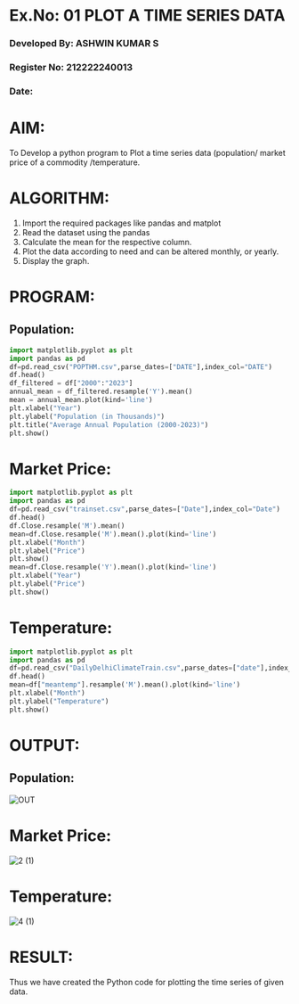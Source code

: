 # Ex.No: 01 PLOT A TIME SERIES DATA
### Developed By: ASHWIN KUMAR S
### Register No: 212222240013
###  Date: 

# AIM:
To Develop a python program to Plot a time series data (population/ market price of a commodity
/temperature.
# ALGORITHM:
1. Import the required packages like pandas and matplot
2. Read the dataset using the pandas
3. Calculate the mean for the respective column.
4. Plot the data according to need and can be altered monthly, or yearly.
5. Display the graph.
# PROGRAM:
## Population:

```python
import matplotlib.pyplot as plt
import pandas as pd
df=pd.read_csv("POPTHM.csv",parse_dates=["DATE"],index_col="DATE")
df.head()
df_filtered = df["2000":"2023"]
annual_mean = df_filtered.resample('Y').mean()
mean = annual_mean.plot(kind='line')
plt.xlabel("Year")
plt.ylabel("Population (in Thousands)")
plt.title("Average Annual Population (2000-2023)")
plt.show()
```
# Market Price:
```python
import matplotlib.pyplot as plt
import pandas as pd
df=pd.read_csv("trainset.csv",parse_dates=["Date"],index_col="Date")
df.head()
df.Close.resample('M').mean()
mean=df.Close.resample('M').mean().plot(kind='line')
plt.xlabel("Month")
plt.ylabel("Price")
plt.show()
mean=df.Close.resample('Y').mean().plot(kind='line')
plt.xlabel("Year")
plt.ylabel("Price")
plt.show()
```
# Temperature:
```python
import matplotlib.pyplot as plt
import pandas as pd
df=pd.read_csv("DailyDelhiClimateTrain.csv",parse_dates=["date"],index_col="date")
df.head()
mean=df["meantemp"].resample('M').mean().plot(kind='line')
plt.xlabel("Month")
plt.ylabel("Temperature")
plt.show()
```


# OUTPUT:
## Population:

![OUT](https://github.com/JEEVAABI/TSA_EXP1/assets/93427098/fade9281-68b0-4f19-93bc-92660324c9dc)
# Market Price:

![2 (1)](https://github.com/JEEVAABI/TSA_EXP1/assets/93427098/5bccb008-4a74-4afd-b810-224c61675b9c)
# Temperature:

![4 (1)](https://github.com/JEEVAABI/TSA_EXP1/assets/93427098/dbef86e7-56d2-4d1d-be20-36cd57353f62)






# RESULT:
Thus we have created the Python code for plotting the time series of given data.
